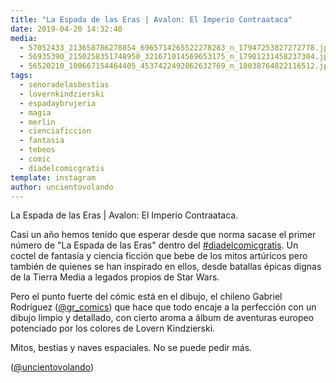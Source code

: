```yaml
---
title: "La Espada de las Eras | Avalon: El Imperio Contraataca"
date: 2019-04-20 14:32:40
media: 
  - 57052433_213658786278854_6965714265522278283_n_17947253827272778.jpg
  - 56935390_2150258351748950_321671014569653175_n_17981231458237304.jpg
  - 56520210_100667154464405_4537422492862632769_n_18038764822116512.jpg
tags: 
  - senoradelasbestias
  - lovernkindzierski
  - espadaybrujeria
  - magia
  - merlin
  - cienciaficcion
  - fantasia
  - tebeos
  - comic
  - diadelcomicgratis
template: instagram
author: uncientovolando
---
```


La Espada de las Eras | Avalon: El Imperio Contraataca.

Casi un año hemos tenido que esperar desde que norma sacase el primer número de "La Espada de las Eras" dentro del [#diadelcomicgratis](/tags/diadelcomicgratis). 
Un coctel de fantasía y ciencia ficción que bebe de los mitos artúricos pero también de quienes se han inspirado en ellos, desde batallas épicas dignas de la Tierra Media a legados propios de Star Wars.

Pero el punto fuerte del cómic está en el dibujo, el chileno Gabriel Rodríguez ([@gr_comics](https://instagram.com/gr_comics)) que hace que todo encaje a la perfección con un dibujo limpio y detallado, con cierto aroma a álbum de aventuras europeo potenciado por los colores de Lovern Kindzierski.

Mitos, bestias y naves espaciales. No se puede pedir más.


([@uncientovolando](https://instagram.com/uncientovolando))
